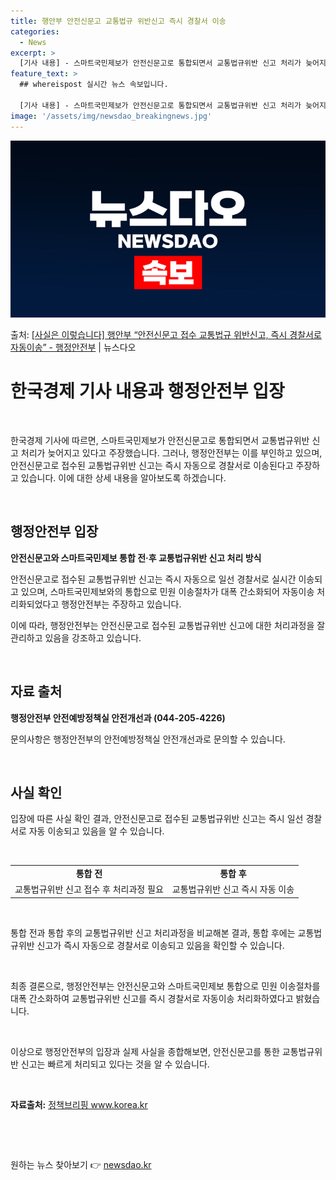 ```yaml
---
title: 행안부 안전신문고 교통법규 위반신고 즉시 경찰서 이송
categories:
  - News
excerpt: >
  [기사 내용] - 스마트국민제보가 안전신문고로 통합되면서 교통법규위반 신고 처리가 늦어지고, 경찰로 넘기는 …
feature_text: >
  ## whereispost 실시간 뉴스 속보입니다.

  [기사 내용] - 스마트국민제보가 안전신문고로 통합되면서 교통법규위반 신고 처리가 늦어지고, 경찰로 넘기는 …
image: '/assets/img/newsdao_breakingnews.jpg'
---
```


![뉴스다오 속보](/assets/img/newsdao_breakingnews.jpg)

<p>출처: <a href="https://newsdao.kr/3763" rel="dofollow">[사실은 이렇습니다] 행안부 “안전신문고 접수 교통법규 위반신고, 즉시 경찰서로 자동이송” - 행정안전부</a> | 뉴스다오</p>

<h1 data-ke-size="size32">한국경제 기사 내용과 행정안전부 입장</h1>
<p data-ke-size="size16">&nbsp;</p>
한국경제 기사에 따르면, 스마트국민제보가 안전신문고로 통합되면서 교통법규위반 신고 처리가 늦어지고 있다고 주장했습니다. 그러나, 행정안전부는 이를 부인하고 있으며, 안전신문고로 접수된 교통법규위반 신고는 즉시 자동으로 경찰서로 이송된다고 주장하고 있습니다. 이에 대한 상세 내용을 알아보도록 하겠습니다. 
<p data-ke-size="size16">&nbsp;</p>

<h2 data-ke-size="size26">행정안전부 입장</h2>
<p data-ke-size="size16"><b>안전신문고와 스마트국민제보 통합 전·후 교통법규위반 신고 처리 방식</b></p>
안전신문고로 접수된 교통법규위반 신고는 즉시 자동으로 일선 경찰서로 실시간 이송되고 있으며, 스마트국민제보와의 통합으로 민원 이송절차가 대폭 간소화되어 자동이송 처리화되었다고 행정안전부는 주장하고 있습니다. 

이에 따라, 행정안전부는 안전신문고로 접수된 교통법규위반 신고에 대한 처리과정을 잘 관리하고 있음을 강조하고 있습니다. 
<p data-ke-size="size16">&nbsp;</p>

<h2 data-ke-size="size26">자료 출처</h2>
<p data-ke-size="size16"><b>행정안전부 안전예방정책실 안전개선과 (044-205-4226)</b></p>
문의사항은 행정안전부의 안전예방정책실 안전개선과로 문의할 수 있습니다. 
<p data-ke-size="size16">&nbsp;</p>

<h2 data-ke-size="size26">사실 확인</h2>
<p>입장에 따른 사실 확인 결과, 안전신문고로 접수된 교통법규위반 신고는 즉시 일선 경찰서로 자동 이송되고 있음을 알 수 있습니다.</p>
<p data-ke-size="size16">&nbsp;</p>
<table>
	<tbody>
		<tr>
			<td style="text-align: center; height: 17px;"><b>통합 전</b></td>
			<td style="text-align: center; height: 17px;"><b>통합 후</b></td>
		</tr>
		<tr>
			<td style="text-align: center; height: 17px;">교통법규위반 신고 접수 후 처리과정 필요</td>
			<td style="text-align: center; height: 17px;">교통법규위반 신고 즉시 자동 이송</td>
		</tr>
	</tbody>
</table>
<p data-ke-size="size16">&nbsp;</p>
<p>통합 전과 통합 후의 교통법규위반 신고 처리과정을 비교해본 결과, 통합 후에는 교통법규위반 신고가 즉시 자동으로 경찰서로 이송되고 있음을 확인할 수 있습니다.</p>
<p data-ke-size="size16">&nbsp;</p>
<p>최종 결론으로, 행정안전부는 안전신문고와 스마트국민제보 통합으로 민원 이송절차를 대폭 간소화하여 교통법규위반 신고를 즉시 경찰서로 자동이송 처리화하였다고 밝혔습니다.</p>
<p data-ke-size="size16">&nbsp;</p>
<p>이상으로 행정안전부의 입장과 실제 사실을 종합해보면, 안전신문고를 통한 교통법규위반 신고는 빠르게 처리되고 있다는 것을 알 수 있습니다.</p>
<p data-ke-size="size16">&nbsp;</p>
<p><b>자료출처:</b> <a href="https://newsdao.kr/3763">정책브리핑 www.korea.kr</a></p>
<p data-ke-size="size16">&nbsp;</p>
<p data-ke-size="size16">&nbsp;</p> 

원하는 뉴스 찾아보기 👉 <a href="https://newsdao.kr" rel="dofollow">newsdao.kr</a>


